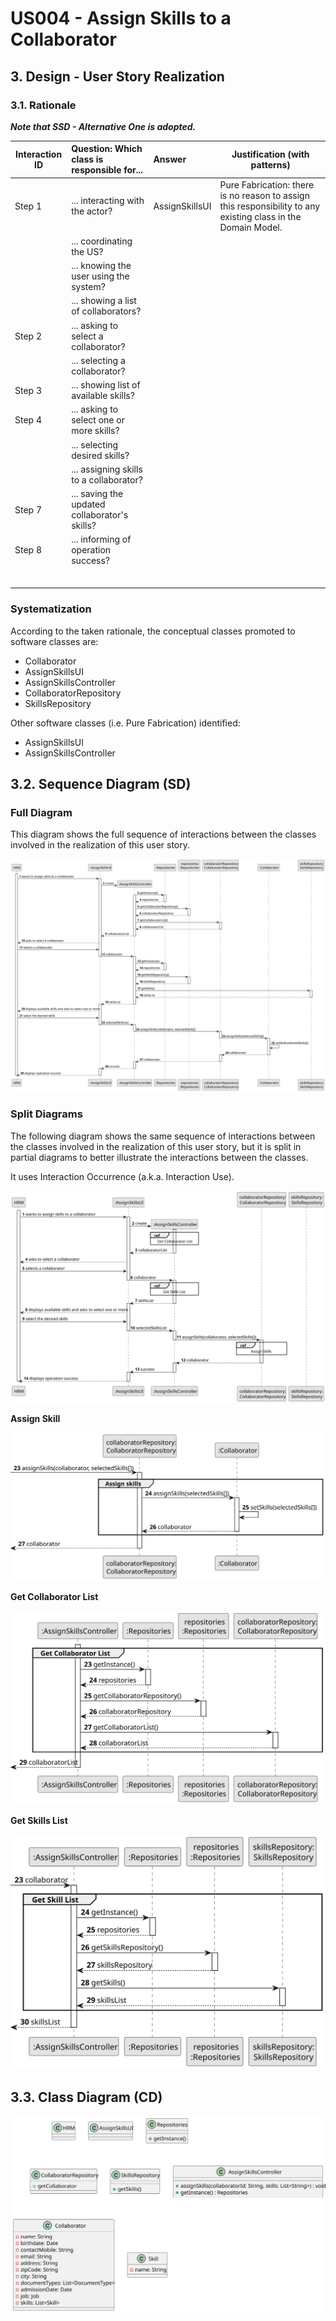 # US004 - Assign Skills to a Collaborator 

## 3. Design - User Story Realization 

### 3.1. Rationale

_**Note that SSD - Alternative One is adopted.**_

| Interaction ID | Question: Which class is responsible for...   | Answer                 | Justification (with patterns)                                                                                 |
|----------------|:----------------------------------------------|:-----------------------|---------------------------------------------------------------------------------------------------------------|
| Step 1 	       | ... interacting with the actor?               | AssignSkillsUI         | Pure Fabrication: there is no reason to assign this responsibility to any existing class in the Domain Model. |
|                | ... coordinating the US?                      |                        |                                                                                                               |
|                | ... knowing the user using the system?        |                        |                                                                                                               |
|                | ... showing a list of collaborators?          |                        |                                                                                                               |
| Step 2         | ... asking to select a collaborator?          |                        |                                                                                                               |
|                | ... selecting a collaborator?                 |                        |                                                                                                               |
| Step 3         | ... showing list of available skills?         |                        |                                                                                                               |
| Step 4         | ... asking to select one or more skills?      |                        |                                                                                                               |
|                | ... selecting desired skills?                 |                        |                                                                                                               |
|                | ... assigning skills to a collaborator?       |                        |                                                                                                               |                |                                             |                        |                                                                                                               |
| Step 7         | ... saving the updated collaborator's skills? |                        |                                                                                                               |
| Step 8         | ... informing of operation success?           |                        |                                                                                                               |
|                |                                               |                        |                                                                                                               |
|                |                                               |                        |                                                                                                               |
|                |                                               |                        |                                                                                                               |
|                |                                               |                        |                                                                                                               |
|                |                                               |                        |                                                                                                               |
|                |                                               |                        |                                                                                                               |

### Systematization ##

According to the taken rationale, the conceptual classes promoted to software classes are: 

* Collaborator
* AssignSkillsUI
* AssignSkillsController
* CollaboratorRepository
* SkillsRepository

Other software classes (i.e. Pure Fabrication) identified: 

* AssignSkillsUI  
* AssignSkillsController


## 3.2. Sequence Diagram (SD)


### Full Diagram

This diagram shows the full sequence of interactions between the classes involved in the realization of this user story.

![Sequence Diagram - Full](svg/us004-sequence-diagram-full.svg)

### Split Diagrams

The following diagram shows the same sequence of interactions between the classes involved in the realization of this user story, but it is split in partial diagrams to better illustrate the interactions between the classes.

It uses Interaction Occurrence (a.k.a. Interaction Use).

![Sequence Diagram - split](svg/us004-sequence-diagram-split.svg)

**Assign Skill**

![Sequence Diagram - Partial - Get Task Category List](svg/us004-sequence-diagram-partial-assign-skill.svg)

**Get Collaborator List**

![Sequence Diagram - Partial - Get Task Category List](svg/us004-sequence-diagram-partial-get-collaborator-list.svg)

**Get Skills List**

![Sequence Diagram - Partial - Get Task Category List](svg/us004-sequence-diagram-partial-get-skill-list.svg)

## 3.3. Class Diagram (CD)

![Class Diagram](svg/us004-class-diagram.svg)